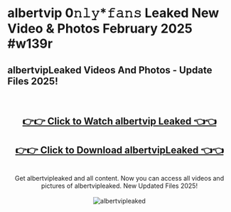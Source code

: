 # albertvip 0𝚗𝚕𝚢*𝚏𝚊𝚗𝚜 Leaked New Video & Photos February 2025 #w139r

<h2>albertvipLeaked Videos And Photos - Update Files 2025!</h2>
<br>
<div align="center">
<h2><a href="https://mediaupload.pro?title=albertvip&ref=11F" rel="nofollow">👉👉 Click to Watch albertvip Leaked 👈👈</a></h2>
<h2><a href="https://mediaupload.pro?title=albertvip&ref=11F" rel="nofollow">👉👉 Click to Download albertvipLeaked 👈👈</a></h2>
<br>
Get albertvipleaked and all content. Now you can access all videos and pictures of albertvipleaked. New Updated Files 2025!
<br>
<br>
<a href="https://mediaupload.pro?title=albertvip&ref=11F" rel="nofollow" data-target="animated-image.originalLink"><img src="https://i.ibb.co/Gkj2r4b/banner.png" alt="albertvipleaked" style="max-width: 100%; display: inline-block;" data-target="animated-image.originalImage"></a>
</div>
<br>

